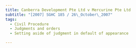 ```yaml
---
title: Canberra Development Pte Ltd v Mercurine Pte Ltd
subtitle: "[2007] SGHC 185 / 26\_October\_2007"
tags:
  - Civil Procedure
  - Judgments and orders
  - Setting aside of judgment in default of appearance

---
```


